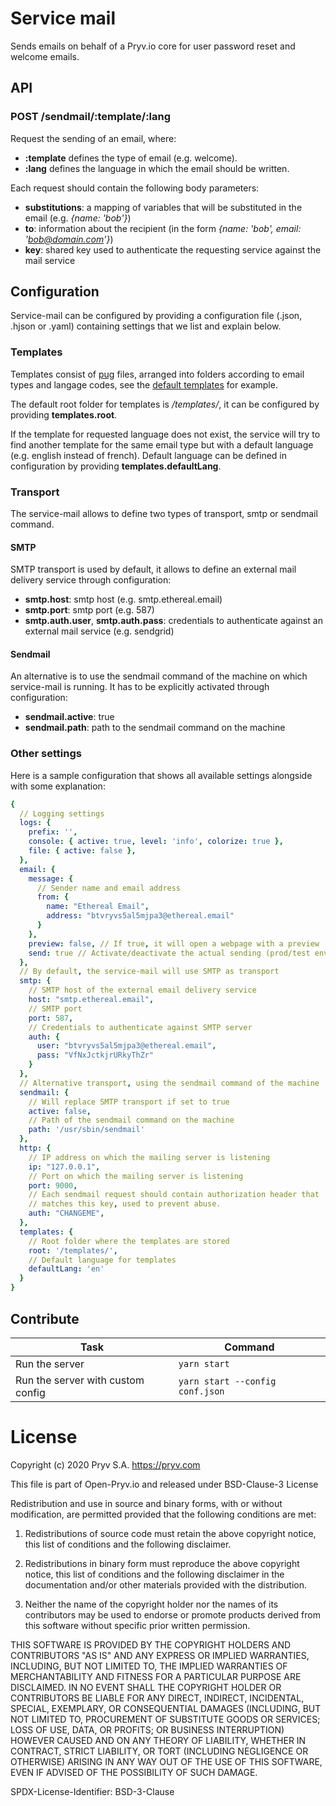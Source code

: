 # Service mail

 Sends emails on behalf of a Pryv.io core for user password reset and welcome emails. 

## API

### POST /sendmail/:template/:lang

Request the sending of an email, where:
- **:template** defines the type of email (e.g. welcome).
- **:lang** defines the language in which the email should be written.

Each request should contain the following body parameters:
- **substitutions**: a mapping of variables that will be substituted in the email (e.g. _{name: 'bob'}_)
- **to**: information about the recipient (in the form _{name: 'bob', email: 'bob@domain.com'}_)
- **key**: shared key used to authenticate the requesting service against the mail service

## Configuration

Service-mail can be configured by providing a configuration file (.json, .hjson or .yaml) containing settings that we list and explain below.

### Templates

Templates consist of [pug](https://pugjs.org/api/getting-started.html) files, arranged into folders according to email types and langage codes, see the [default templates](https://github.com/pryv/service-mail/tree/master/templates) for example.

The default root folder for templates is _/templates/_, it can be configured by providing **templates.root**.

If the template for requested language does not exist, the service will try to find another template for the same email type but with a default language (e.g. english instead of french). Default language can be defined in configuration by providing **templates.defaultLang**.

### Transport

The service-mail allows to define two types of transport, smtp or sendmail command.

#### SMTP

SMTP transport is used by default, it allows to define an external mail delivery service through configuration:
- **smtp.host**: smtp host (e.g. smtp.ethereal.email)
- **smtp.port**: smtp port (e.g. 587)
- **smtp.auth.user**, **smtp.auth.pass**: credentials to authenticate against an external mail service (e.g. sendgrid)

#### Sendmail

An alternative is to use the sendmail command of the machine on which service-mail is running.
It has to be explicitly activated through configuration:
- **sendmail.active**: true
- **sendmail.path**: path to the sendmail command on the machine

### Other settings

Here is a sample configuration that shows all available settings alongside with some explanation:

``` yml
{
  // Logging settings
  logs: {
    prefix: '',
    console: { active: true, level: 'info', colorize: true }, 
    file: { active: false },
  },
  email: {
    message: {
      // Sender name and email address
      from: {
        name: "Ethereal Email",
        address: "btvryvs5al5mjpa3@ethereal.email"
      }
    },
    preview: false, // If true, it will open a webpage with a preview
    send: true // Activate/deactivate the actual sending (prod/test env)
  },
  // By default, the service-mail will use SMTP as transport
  smtp: {
    // SMTP host of the external email delivery service
    host: "smtp.ethereal.email",
    // SMTP port
    port: 587,
    // Credentials to authenticate against SMTP server
    auth: {
      user: "btvryvs5al5mjpa3@ethereal.email",
      pass: "VfNxJctkjrURkyThZr"
    }
  },
  // Alternative transport, using the sendmail command of the machine
  sendmail: {
    // Will replace SMTP transport if set to true
    active: false,
    // Path of the sendmail command on the machine
    path: '/usr/sbin/sendmail'
  },
  http: {
    // IP address on which the mailing server is listening
    ip: "127.0.0.1",
    // Port on which the mailing server is listening
    port: 9000,
    // Each sendmail request should contain authorization header that
    // matches this key, used to prevent abuse.
    auth: "CHANGEME",
  },
  templates: {
    // Root folder where the templates are stored
    root: '/templates/',
    // Default language for templates
    defaultLang: 'en'
  }
}
```

## Contribute

| Task                              | Command                         |
| --------------------------------- | ------------------------------- |
| Run the server                    | `yarn start`                    |
| Run the server with custom config | `yarn start --config conf.json` |


# License
Copyright (c) 2020 Pryv S.A. https://pryv.com

This file is part of Open-Pryv.io and released under BSD-Clause-3 License

Redistribution and use in source and binary forms, with or without 
modification, are permitted provided that the following conditions are met:

1. Redistributions of source code must retain the above copyright notice, 
   this list of conditions and the following disclaimer.

2. Redistributions in binary form must reproduce the above copyright notice, 
   this list of conditions and the following disclaimer in the documentation 
   and/or other materials provided with the distribution.

3. Neither the name of the copyright holder nor the names of its contributors 
   may be used to endorse or promote products derived from this software 
   without specific prior written permission.

THIS SOFTWARE IS PROVIDED BY THE COPYRIGHT HOLDERS AND CONTRIBUTORS "AS IS" 
AND ANY EXPRESS OR IMPLIED WARRANTIES, INCLUDING, BUT NOT LIMITED TO, THE 
IMPLIED WARRANTIES OF MERCHANTABILITY AND FITNESS FOR A PARTICULAR PURPOSE ARE 
DISCLAIMED. IN NO EVENT SHALL THE COPYRIGHT HOLDER OR CONTRIBUTORS BE LIABLE 
FOR ANY DIRECT, INDIRECT, INCIDENTAL, SPECIAL, EXEMPLARY, OR CONSEQUENTIAL 
DAMAGES (INCLUDING, BUT NOT LIMITED TO, PROCUREMENT OF SUBSTITUTE GOODS OR 
SERVICES; LOSS OF USE, DATA, OR PROFITS; OR BUSINESS INTERRUPTION) HOWEVER 
CAUSED AND ON ANY THEORY OF LIABILITY, WHETHER IN CONTRACT, STRICT LIABILITY, 
OR TORT (INCLUDING NEGLIGENCE OR OTHERWISE) ARISING IN ANY WAY OUT OF THE USE 
OF THIS SOFTWARE, EVEN IF ADVISED OF THE POSSIBILITY OF SUCH DAMAGE.

SPDX-License-Identifier: BSD-3-Clause
